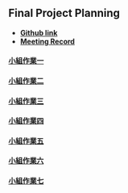 ## Final Project Planning

* [**Github link**](https://github.com/YCNeo718/Cloud-Native-Final)
* [**Meeting Record**](https://www.notion.so/Final-Project-11531c02fb3f80cd8e37c8d0b8f6802e?pvs=4)


#### [小組作業一](planning-01/readme.md)

#### [小組作業二](planning-02/readme.md)

#### [小組作業三](planning-03/readme.md)

#### [小組作業四](planning-04/readme.md)

#### [小組作業五](planning-05/readme.md)

#### [小組作業六](planning-06/readme.md)

#### [小組作業七](planning-07/readme.md)


